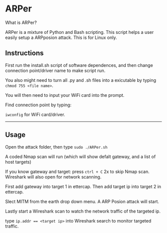 # ARPer
What is ARPer?

ARPer is a mixture of Python and Bash scripting. This script helps a user easily setup a ARPposion attack. This is for Linux only.

## Instructions

First run the install.sh script of software dependences, and then change connection point/driver name to make script run.

You also might need to turn all .py and .sh files into a exicutable by typing `chmod 755 <file name>`.
    
You will then need to input your WiFi card into the prompt.

Find connection point by typing:

`iwconfig` for WiFi card/driver.

----

## Usage

Open the attack folder, then type `sudo ./ARPer.sh`

A coded Nmap scan will run (which will show defalt gateway, and a list of host targets)

If you know gateway and target: press `ctrl + C` 2x to skip Nmap scan. Wireshark will also open for network scanning.

First add gateway into target 1 in ettercap.
Then add target ip into target 2 in ettercap.

Slect MITM from the earth drop down menu. A ARP Posion attack will start.

Lastly start a Wireshark scan to watch the network traffic of the targeted ip.

type `ip.addr == <target ip>` into Wireshark search to monitor targeted traffic.
